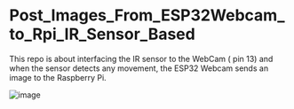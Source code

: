 # Post_Images_From_ESP32Webcam_to_Rpi_IR_Sensor_Based



This repo is about interfacing the IR sensor to the WebCam ( pin 13) and when the sensor detects any movement, the ESP32 Webcam sends an image to the Raspberry Pi.


![image](https://github.com/kiranshashiny/Post_Images_From_ESP32Webcam_to_Rpi_IRSensor_Based/assets/14288989/5db8dc77-c38a-4b34-a3cf-c990423e9be5)
